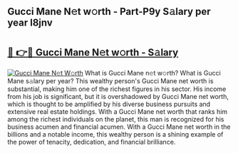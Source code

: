 ## Gucci Mane N𝚎t w𝚘rth - Part-P9y S𝚊lary per year l8jnv

# <h2><a href="http://gc4mtx.nevu.top/?p=Gucci+Mane">🔗 👉🔴 Gucci Mane N𝚎t w𝚘rth - S𝚊lary</a></h2>

[![Gucci Mane N𝚎t W𝚘rth](https://i.imgur.com/Oavwk0R.jpeg)](http://gc4mtx.nevu.top/?p=Gucci+Mane)
What is Gucci Mane n𝚎t w𝚘rth? What is Gucci Mane s𝚊lary per year?
This wealthy person's Gucci Mane net worth is substantial, making him one of the richest figures in his sector. His income from his job is significant, but it is overshadowed by Gucci Mane net worth, which is thought to be amplified by his diverse business pursuits and extensive real estate holdings. With a Gucci Mane net worth that ranks him among the richest individuals on the planet, this man is recognized for his business acumen and financial acumen. With a Gucci Mane net worth in the billions and a notable income, this wealthy person is a shining example of the power of tenacity, dedication, and financial brilliance.
